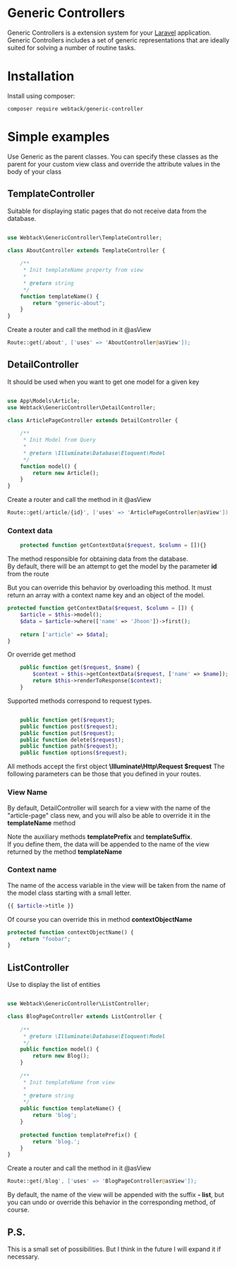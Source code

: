 # Generic Controllers

Generic Controllers is a extension system for your [Laravel](https://laravel.com) application.<br>
Generic Controllers includes a set of generic representations that are ideally suited for solving a number of routine tasks.

# Installation

Install using composer:

```
composer require webtack/generic-controller
```

# Simple examples

Use Generic as the parent classes. You can specify these classes as the parent for your custom view class and override the attribute values in the body of your class

## TemplateController
Suitable for displaying static pages that do not receive data from the database.

```php

use Webtack\GenericController\TemplateController;

class AboutController extends TemplateController {
	
	/**
	 * Init templateName property from view
	 *
	 * @return string
	 */
	function templateName() {
		return "generic-about";
	}
}

```
Create a router and call the method in it @asView

```php
Route::get(/about', ['uses' => 'AboutController@asView']);

```

## DetailController
It should be used when you want to get one model for a given key

```php

use App\Models\Article;
use Webtack\GenericController\DetailController;

class ArticlePageController extends DetailController {
	
	/**
	 * Init Model from Query
	 *
	 * @return \Illuminate\Database\Eloquent\Model
	 */
	function model() {
		return new Article();
	}
}

```
Create a router and call the method in it @asView

```php
Route::get(/article/{id}', ['uses' => 'ArticlePageController@asView']);

```

### Context data

```php
    protected function getContextData($request, $column = []){}
```
The method responsible for obtaining data from the database. <br>
By default, there will be an attempt to get the model by the parameter **id** from the route

But you can override this behavior by overloading this method. It must return an array with a context name key and an object of the model.

```php
protected function getContextData($request, $column = []) {
    $article = $this->model();
    $data = $article->where(['name' => 'Jhoon'])->first();
    
    return ['article' => $data];
}

```

Or override get method

```php
	public function get($request, $name) {
		$context = $this->getContextData($request, ['name' => $name]);
		return $this->renderToResponse($context);
	}
```
Supported methods correspond to request types.

```php

    public function get($request);
    public function post($request);
    public function put($request);
    public function delete($request);
    public function path($request);
    public function options($request);

```
All methods accept the first object **\Illuminate\Http\Request $request**
The following parameters can be those that you defined in your routes.

### View Name

By default, DetailController will search for a view with the name of the "article-page" class new, and you will also be able to override it in the **templateName** method

Note the auxiliary methods **templatePrefix** and **templateSuffix**. <br>
If you define them, the data will be appended to the name of the view returned by the method **templateName**

### Context name

The name of the access variable in the view will be taken from the name of the model class starting with a small letter.

```php
{{ $article->title }}

```

Of course you can override this in method **contextObjectName**

```php
protected function contextObjectName() {
    return "foobar";
}

```

## ListController
Use to display the list of entities

```php

use Webtack\GenericController\ListController;

class BlogPageController extends ListController {
	
	/**
	 * @return \Illuminate\Database\Eloquent\Model
	 */
	public function model() {
		return new Blog();
	}
	
	/**
	 * Init templateName from view
	 *
	 * @return string
	 */
	public function templateName() {
		return 'blog';
	}
	
	protected function templatePrefix() {
		return 'blog.';
	}
}

```
Create a router and call the method in it @asView

```php
Route::get(/blog', ['uses' => 'BlogPageController@asView']);

```

By default, the name of the view will be appended with the suffix **- list**, but you can undo or override this behavior in the corresponding method, of course.

## P.S.
This is a small set of possibilities. But I think in the future I will expand it if necessary.
